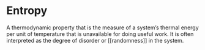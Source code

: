 # Entropy
A thermodynamic property that is the measure of a system’s thermal energy per unit of temperature that is unavailable for doing useful work. It is often interpreted as the degree of disorder or [[randomness]] in the system.